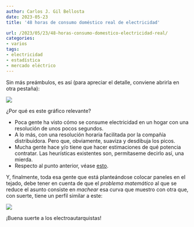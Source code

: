```yaml
---
author: Carlos J. Gil Bellosta
date: 2023-05-23
title: '48 horas de consumo doméstico real de electricidad'

url: /2023/05/23/48-horas-consumo-domestico-electricidad-real/
categories:
- varios
tags:
- electricidad
- estadística
- mercado eléctrico
---
```


Sin más preámbulos, es así (para apreciar el detalle, conviene abrirla en otra pestaña):

![](/wp-uploads/2023/consumo_electricidad_domestico.png#center)

¿Por qué es este gráfico relevante?

* Poca gente ha visto cómo se consume electricidad en un hogar con una resolución de unos pocos segundos.
* A lo más, con una resolución horaria facilitada por la compañía distribuidora. Pero que, obviamente, suaviza y desdibuja los picos.
* Mucha gente hace y/o tiene que hacer estimaciones de qué potencia contratar. Las heurísticas existentes son, permítaseme decirlo así, una mierda.
* Respecto al punto anterior, véase [esto](/2023/03/07/consumo-electrico-tiempo-real/).

Y, finalmente, toda esa gente que está planteándose colocar paneles en el tejado, debe tener en cuenta de que el _problema matemático_ al que se reduce el asunto consiste en _machear_ esa curva que muestro con otra que, con suerte, tiene un perfil similar a este:

![](/wp-uploads/2023/solar-pv-generation.jpg#center)

¡Buena suerte a los electroautarquistas!